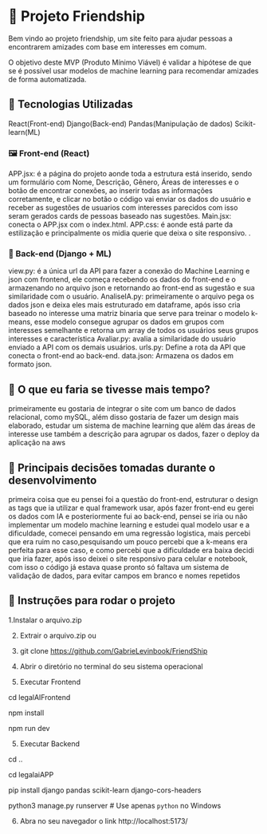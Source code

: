 # 🤝 Projeto Friendship
Bem vindo ao projeto friendship, um site feito para ajudar pessoas a encontrarem amizades com base em interesses em comum. 

O objetivo deste MVP (Produto Mínimo Viável) é validar a hipótese de que se é possível usar modelos de machine learning para recomendar amizades de forma automatizada.

## 🧰 Tecnologias Utilizadas
React(Front-end)
Django(Back-end)
Pandas(Manipulação de dados)
Scikit-learn(ML)

### 🖼️ Front-end (React)

  APP.jsx: é a página do projeto aonde toda a estrutura está inserido, sendo um formulário com Nome, Descrição, Gênero, Áreas de interesses e o botão de encontrar conexões, ao inserir todas as informações corretamente, e clicar no botão o código vai enviar os dados do usuário e receber as sugestões de usuarios com interesses parecidos com isso seram gerados cards de pessoas baseado nas sugestões.
  Main.jsx: conecta o APP.jsx com o index.html.
  APP.css: é aonde está parte da estilização e principalmente os midia querie que deixa o site responsivo. .
  
### 🎯 Back-end (Django + ML)
  view.py: é a única url da API para fazer a conexão do Machine Learning e json com frontend, ele começa recebendo os dados do front-end e o armazenando no arquivo json e retornando ao front-end as sugestão e sua similaridade com o usuário.
  AnaliseIA.py: primeiramente o arquivo pega os dados json e deixa eles mais estruturado em dataframe, após isso cria baseado no interesse uma matriz binaria que serve para treinar o modelo k-means, esse modelo consegue agrupar os dados em grupos com interesses semelhante e retorna um array de todos os usuários seus grupos interesses e característica 
  Avaliar.py: avalia a similaridade do usuário enviado a API com os demais usuários.
  urls.py: Define a rota da API que conecta o front-end ao back-end.
  data.json: Armazena os dados em formato json.

## 🧠 O que eu faria se tivesse mais tempo?
  primeiramente eu gostaria de integrar o site com um banco de dados relacional, como mySQL, além disso gostaria de fazer um design mais elaborado, estudar um sistema de machine learning que além das áreas de interesse use também a descrição para agrupar os dados, fazer o deploy da aplicação na aws

## 🧩 Principais decisões tomadas durante o desenvolvimento
 primeira coisa que eu pensei foi a questão do front-end, estruturar o design as tags que ia utilizar e qual framework usar, 
 após fazer front-end eu gerei os dados com IA e posteriormente fui ao back-end, pensei se iria ou não implementar um modelo machine learning e estudei qual modelo usar e a dificuldade, comecei pensando em uma regressão logistica, 
 mais percebi que era ruim no caso,pesquisando um pouco percebi que a k-means era perfeita para esse caso, e como percebi que a dificuldade era baixa decidi que iria fazer, após isso deixei o site responsivo para celular e notebook, 
 com isso o código já estava quase pronto só faltava um sistema de validação de dados, para evitar campos em branco e nomes repetidos

  ## 🚀 Instruções para rodar o projeto
 1.Instalar o arquivo.zip

 2. Extrair o arquivo.zip
 ou
 
 1. git clone https://github.com/GabrieLevinbook/FriendShip
  
    
 
    
 3. Abrir o diretório no terminal do seu sistema operacional

 
4. Executar Frontend
    
cd legalAIFrontend

npm install

npm run dev

5. Executar Backend
    
cd ..

cd legalaiAPP

pip install django pandas scikit-learn django-cors-headers

python3 manage.py runserver  # Use apenas `python` no Windows

6. Abra no seu navegador o link http://localhost:5173/
